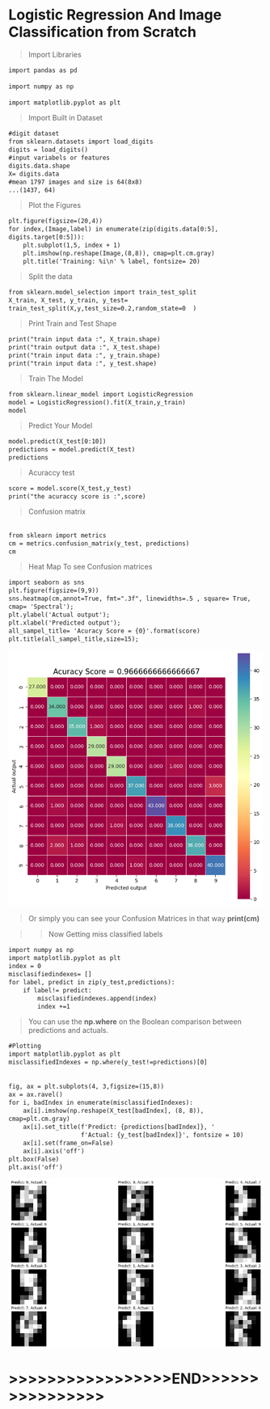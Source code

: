 # **Logistic Regression And Image  Classification from Scratch**
>Import Libraries

```
import pandas as pd

import numpy as np

import matplotlib.pyplot as plt 
```

>Import Built in Dataset


```
#digit dataset
from sklearn.datasets import load_digits
digits = load_digits()
#input variabels or features
digits.data.shape
X= digits.data
#mean 1797 images and size is 64(8x8)
...(1437, 64)
```
>Plot the Figures
```
plt.figure(figsize=(20,4))
for index,(Image,label) in enumerate(zip(digits.data[0:5], digits.target[0:5])):
    plt.subplot(1,5, index + 1)
    plt.imshow(np.reshape(Image,(8,8)), cmap=plt.cm.gray)
    plt.title('Training: %i\n' % label, fontsize= 20)
```
>Split the data
```
from sklearn.model_selection import train_test_split
X_train, X_test, y_train, y_test= train_test_split(X,y,test_size=0.2,random_state=0  )
```
>Print Train and Test Shape
```
print("train input data :", X_train.shape)
print("train output data :", X_test.shape)
print("train input data :", y_train.shape)
print("train input data :", y_test.shape)
```
>Train The Model
```
from sklearn.linear_model import LogisticRegression
model = LogisticRegression().fit(X_train,y_train)
model
```
>Predict Your Model
```
model.predict(X_test[0:10])
predictions = model.predict(X_test)
predictions
```
>Acuraccy test
```
score = model.score(X_test,y_test)
print("the acuraccy score is :",score)
```
>Confusion matrix
```

from sklearn import metrics
cm = metrics.confusion_matrix(y_test, predictions)
cm
```
>Heat Map To see Confusion matrices
```
import seaborn as sns
plt.figure(figsize=(9,9))
sns.heatmap(cm,annot=True, fmt=".3f", linewidths=.5 , square= True, cmap= 'Spectral');
plt.ylabel('Actual output');
plt.xlabel('Predicted output');
all_sampel_title= 'Acuracy Score = {0}'.format(score)
plt.title(all_sampel_title,size=15);
```
![Heatmap](heatmap.png "Heatmap")
>Or simply you can see your Confusion Matrices in that way
**print(cm)**

>>Now Getting miss classified labels
```
import numpy as np
import matplotlib.pyplot as plt
index = 0
misclasifiedindexes= []
for label, predict in zip(y_test,predictions):
    if label!= predict:
        misclasifiedindexes.append(index)
        index +=1
```
>You can use the **np.where** on the Boolean comparison between predictions and actuals.
```
#Plotting
import matplotlib.pyplot as plt
misclassifiedIndexes = np.where(y_test!=predictions)[0]


fig, ax = plt.subplots(4, 3,figsize=(15,8))
ax = ax.ravel()
for i, badIndex in enumerate(misclassifiedIndexes):
    ax[i].imshow(np.reshape(X_test[badIndex], (8, 8)), cmap=plt.cm.gray)
    ax[i].set_title(f'Predict: {predictions[badIndex]}, '
                    f'Actual: {y_test[badIndex]}', fontsize = 10)
    ax[i].set(frame_on=False)
    ax[i].axis('off')
plt.box(False)
plt.axis('off')
```
![Output](output.png "OUTPUT")
# >>>>>>>>>>>>>>>>>END>>>>>>>>>>>>>>>>
